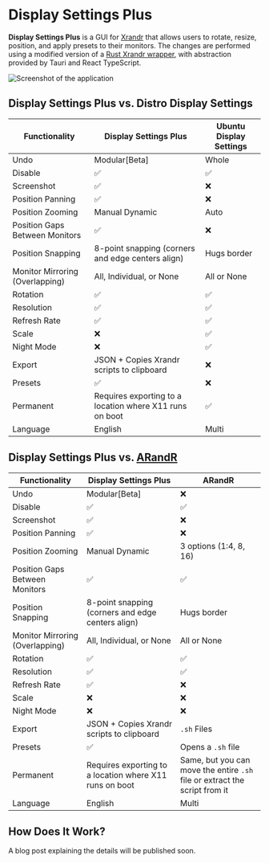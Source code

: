 # Display Settings Plus

**Display Settings Plus** is a GUI for [Xrandr](https://www.x.org/archive/X11R7.6/doc/man/man3/Xrandr.3.xhtml) that allows users to rotate, resize, position, and apply presets to their monitors. The changes are performed using a modified version of a [Rust Xrandr wrapper](https://github.com/dzfranklin/xrandr-rs), with abstraction provided by Tauri and React TypeScript.

![Screenshot of the application](https://github.com/user-attachments/assets/7604f9c4-b55f-486b-8de5-e38ea5121338)

## Display Settings Plus vs. Distro Display Settings

| Functionality | Display Settings Plus | Ubuntu Display Settings |
|--------------|----------------------|-----------------------|
| Undo | Modular[Beta] | Whole |
| Disable | :white_check_mark: | :white_check_mark: |
| Screenshot | :white_check_mark: | :x: |
| Position Panning | :white_check_mark: | :x: |
| Position Zooming | Manual Dynamic | Auto |
| Position Gaps Between Monitors | :white_check_mark: | :x: |
| Position Snapping | 8-point snapping (corners and edge centers align) | Hugs border |
| Monitor Mirroring (Overlapping) | All, Individual, or None | All or None |
| Rotation | :white_check_mark: | :white_check_mark: |
| Resolution | :white_check_mark: | :white_check_mark: |
| Refresh Rate | :white_check_mark: | :white_check_mark: |
| Scale | :x: | :white_check_mark: |
| Night Mode | :x: | :white_check_mark: |
| Export | JSON + Copies Xrandr scripts to clipboard | :x: |
| Presets | :white_check_mark: | :x: |
| Permanent | Requires exporting to a location where X11 runs on boot | :white_check_mark: |
| Language | English | Multi |

## Display Settings Plus vs. [ARandR](https://github.com/haad/arandr)

| Functionality | Display Settings Plus | ARandR |
|--------------|----------------------|--------|
| Undo | Modular[Beta] | :x: |
| Disable | :white_check_mark: | :white_check_mark: |
| Screenshot | :white_check_mark: | :x: |
| Position Panning | :white_check_mark: | :x: |
| Position Zooming | Manual Dynamic | 3 options (1:4, 8, 16) |
| Position Gaps Between Monitors | :white_check_mark: | :white_check_mark: |
| Position Snapping | 8-point snapping (corners and edge centers align) | Hugs border |
| Monitor Mirroring (Overlapping) | All, Individual, or None | All or None |
| Rotation | :white_check_mark: | :white_check_mark: |
| Resolution | :white_check_mark: | :white_check_mark: |
| Refresh Rate | :white_check_mark: | :x: |
| Scale | :x: | :x: |
| Night Mode | :x: | :x: |
| Export | JSON + Copies Xrandr scripts to clipboard | `.sh` Files |
| Presets | :white_check_mark: | Opens a `.sh` file |
| Permanent | Requires exporting to a location where X11 runs on boot | Same, but you can move the entire `.sh` file or extract the script from it |
| Language | English | Multi |

## How Does It Work?
A blog post explaining the details will be published soon.
